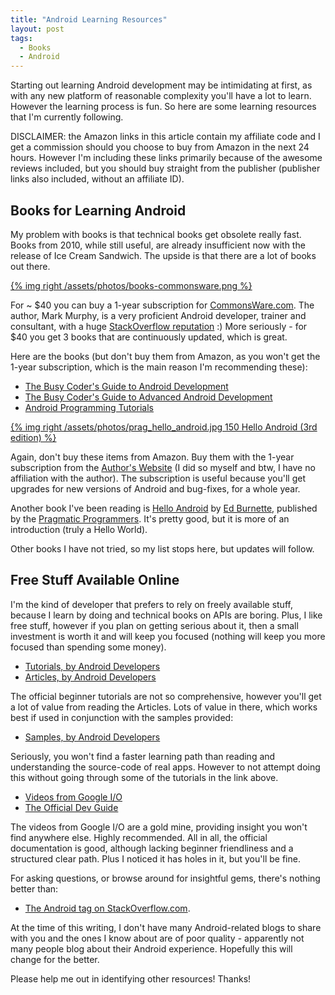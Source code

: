 ```yaml
---
title: "Android Learning Resources"
layout: post
tags: 
  - Books
  - Android
---
```


Starting out learning Android development may be intimidating at
first, as with any new platform of reasonable complexity you'll have
a lot to learn. However the learning process is fun. So here are
some learning resources that I'm currently following.

<!-- more -->

DISCLAIMER: the Amazon links in this article contain my affiliate code
and I get a commission should you choose to buy from Amazon in the
next 24 hours. However I'm including these links primarily because of
the awesome reviews included, but you should buy straight from the
publisher (publisher links also included, without an affiliate ID).


## Books for Learning Android

My problem with books is that technical books get obsolete really
fast. Books from 2010, while still useful, are already insufficient
now with the release of Ice Cream Sandwich. The upside is that there
are a lot of books out there.

[{% img right /assets/photos/books-commonsware.png  %}](http://commonsware.com)

For ~ $40 you can buy a 1-year subscription for
[CommonsWare.com](http://commonsware.com). The author, Mark Murphy, is
a very proficient Android developer, trainer and consultant, with a
huge
[StackOverflow reputation](http://stackoverflow.com/users/115145/commonsware)
:) More seriously - for $40 you get 3 books that are continuously
updated, which is great.

Here are the books (but don't buy them from Amazon, as you won't get
the 1-year subscription, which is the main reason I'm recommending
these):

* <a rel="nofollow" href="http://www.amazon.com/gp/product/0981678009/ref=as_li_ss_tl?ie=UTF8&tag=bionicspirit-20&linkCode=as2&camp=1789&creative=390957&creativeASIN=0981678009">The Busy Coder's Guide to Android Development</a> 
* <a rel="nofollow" href="http://www.amazon.com/gp/product/098167805X/ref=as_li_ss_tl?ie=UTF8&tag=bionicspirit-20&linkCode=as2&camp=1789&creative=390957&creativeASIN=098167805X">The Busy Coder's Guide to Advanced Android Development</a> 
* <a rel="nofollow" href="http://www.amazon.com/gp/product/0981678041/ref=as_li_ss_tl?ie=UTF8&tag=bionicspirit-20&linkCode=as2&camp=1789&creative=390957&creativeASIN=0981678041">Android Programming Tutorials</a>

[{% img right /assets/photos/prag_hello_android.jpg 150 Hello Android (3rd edition)  %}](http://www.amazon.com/gp/product/1934356565/ref=as_li_ss_tl?ie=UTF8&tag=bionicspirit-20&linkCode=as2&camp=1789&creative=390957&creativeASIN=1934356565)

Again, don't buy these items from Amazon. Buy them with the 1-year
subscription from the [Author's Website](http://commonsware.com) (I
did so myself and btw, I have no affiliation with the author). The
subscription is useful because you'll get upgrades for new versions of
Android and bug-fixes, for a whole year.

Another book I've been reading is 
<a rel="nofollow" href="http://www.amazon.com/gp/product/1934356565/ref=as_li_ss_tl?ie=UTF8&tag=bionicspirit-20&linkCode=as2&camp=1789&creative=390957&creativeASIN=1934356565">Hello Android</a> 
by [Ed Burnette](http://www.zdnet.com/blog/burnette), published by the
[Pragmatic Programmers](http://pragprog.com/book/eband3/hello-android). 
It's pretty good, but it is more of an introduction (truly a Hello
World).

Other books I have not tried, so my list stops here, but updates will
follow.


## Free Stuff Available Online


I'm the kind of developer that prefers to rely on freely available
stuff, because I learn by doing and technical books on APIs are
boring. Plus, I like free stuff, however if you plan on getting
serious about it, then a small investment is worth it and will keep
you focused (nothing will keep you more focused than spending some
money).

* [Tutorials, by Android Developers](http://developer.android.com/resources/browser.html?tag=tutorial)
* [Articles, by Android Developers](http://developer.android.com/resources/browser.html?tag=article)

The official beginner tutorials are not so comprehensive, however
you'll get a lot of value from reading the Articles. Lots of value
in there, which works best if used in conjunction with the samples
provided:

* [Samples, by Android Developers](http://developer.android.com/resources/browser.html?tag=sample)

Seriously, you won't find a faster learning path than reading and
understanding the source-code of real apps. However to not attempt
doing this without going through some of the tutorials in the link
above.

* [Videos from Google I/O](http://developer.android.com/videos/index.html#v=twmuBbC_oB8)
* [The Official Dev Guide](http://developer.android.com/guide/developing/index.html)

The videos from Google I/O are a gold mine, providing insight you
won't find anywhere else. Highly recommended. All in all, the
official documentation is good, although lacking beginner
friendliness and a structured clear path. Plus I noticed it has
holes in it, but you'll be fine.

For asking questions, or browse around for insightful gems, there's
nothing better than:

* [The Android tag on StackOverflow.com](http://stackoverflow.com/questions/tagged/android).

At the time of this writing, I don't have many Android-related
blogs to share with you and the ones I know about are of poor
quality - apparently not many people blog about their Android
experience. Hopefully this will change for the better.

Please help me out in identifying other resources! Thanks!
